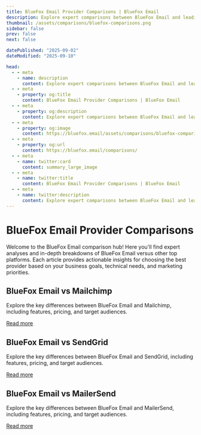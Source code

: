 ```yaml
---
title: BlueFox Email Provider Comparisons | BlueFox Email
description: Explore expert comparisons between BlueFox Email and leading email marketing platforms, covering design, infrastructure, pricing, and key features.
thumbnail: /assets/comparisons/bluefox-comparisons.png
sidebar: false
prev: false
next: false

datePublished: "2025-09-02"
dateModified: "2025-09-10"

head:
  - - meta
    - name: description
      content: Explore expert comparisons between BlueFox Email and leading email marketing platforms, covering design, infrastructure, pricing, and key features.
  - - meta
    - property: og:title
      content: BlueFox Email Provider Comparisons | BlueFox Email
  - - meta
    - property: og:description
      content: Explore expert comparisons between BlueFox Email and leading email marketing platforms, covering design, infrastructure, pricing, and key features.
  - - meta
    - property: og:image
      content: https://bluefox.email/assets/comparisons/bluefox-comparisons.png
  - - meta
    - property: og:url
      content: https://bluefox.email/comparisons/
  - - meta
    - name: twitter:card
      content: summary_large_image
  - - meta
    - name: twitter:title
      content: BlueFox Email Provider Comparisons | BlueFox Email
  - - meta
    - name: twitter:description
      content: Explore expert comparisons between BlueFox Email and leading email marketing platforms, covering design, infrastructure, pricing, and key features.
---
```


# BlueFox Email Provider Comparisons

Welcome to the BlueFox Email comparison hub! Here you'll find expert analyses and in-depth breakdowns of BlueFox Email versus other top platforms. Each article provides actionable insights for choosing the best provider based on your business goals, technical needs, and marketing priorities.

## BlueFox Email vs Mailchimp

Explore the key differences between BlueFox Email and Mailchimp, including features, pricing, and target audiences.

[Read more](./bluefox-vs-mailchimp)

## BlueFox Email vs SendGrid

Explore the key differences between BlueFox Email and SendGrid, including features, pricing, and target audiences.

[Read more](./bluefox-vs-sendgrid)

## BlueFox Email vs MailerSend

Explore the key differences between BlueFox Email and MailerSend, including features, pricing, and target audiences.

[Read more](./bluefox-vs-mailersend)

<style>
a[href^="/comparisons/"] {
  color: #13B0EE;
  text-decoration: none;
}

a[href^="/comparisons/"]:hover {
  text-decoration: underline;
  opacity: 0.9;
}
</style>
